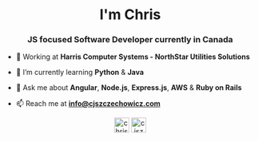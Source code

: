 <h1 align="center">I'm Chris</h1>
<h3 align="center">JS focused Software Developer currently in Canada</h3>

- :briefcase: Working at **Harris Computer Systems - NorthStar Utilities Solutions**

- 🌱 I’m currently learning **Python** & **Java**

- 💬 Ask me about **Angular**, **Node.js**, **Express.js**, **AWS** & **Ruby on Rails**

- 📫 Reach me at **info@cjszczechowicz.com** 

<p align="center">
<a href="https://linkedin.com/in/christophszczechowicz" target="blank"><img align="center" src="https://cdn.jsdelivr.net/npm/simple-icons@3.0.1/icons/linkedin.svg" alt="christophszczechowicz" height="30" width="30" /></a>
<a href="https://cjszczechowicz.com" target="blank"><img align="center" src="https://hdclipartall.com/images/website-clipart-web-symbol-cliparts-free-download-clip-art-free-clip-art-on-pertaining-to-2000x2000.png" alt="cjszczechowicz.com" height="30" width="30" /></a>
</p>
